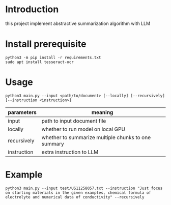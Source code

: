# Introduction

this project implement abstractive summarization algorithm with LLM

# Install prerequisite

```shell
python3 -m pip install -r requirements.txt
sudo apt install tesseract-ocr
```

# Usage

```shell
python3 main.py --input <path/to/document> [--locally] [--recursively] [--instruction <instruction>]
```

| parameters | meaning |
|------------|---------|
| input      | path to input document file |
| locally    | whether to run model on local GPU |
| recursively | whether to summarize multiple chunks to one summary |
| instruction | extra instruction to LLM |

# Example

```shell
python3 main.py --input test/US11258057.txt --instruction "Just focus on starting materials in the given examples, chemical formula of electrolyte and numerical data of conductivity" --recursively
```
